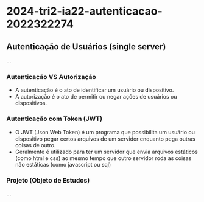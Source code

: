 # 2024-tri2-ia22-autenticacao-2022322274
## Autenticação de Usuários (single server)

...

### Autenticação VS Autorização

- A autenticação é o ato de identificar um usuário ou dispositivo.
- A autorização é o ato de permitir ou negar ações de usuários ou dispositivos.

### Autenticação com Token (JWT)

- O JWT (Json Web Token) é um programa que possibilita um usuário ou dispositivo pegar certos arquivos de um servidor enquanto pega outras coisas de outro.
- Geralmente é utilizado para ter um servidor que envia arquivos estáticos (como html e css) ao mesmo tempo que outro servidor roda as coisas não estáticas (como javascript ou sql)

### Projeto (Objeto de Estudos)

...
